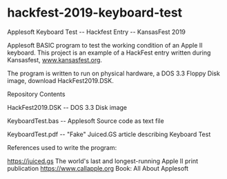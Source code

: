# hackfest-2019-keyboard-test
Applesoft Keyboard Test -- Hackfest Entry -- KansasFest 2019

Applesoft BASIC program to test the working condition of an Apple II keyboard.
This project is an example of a HackFest entry written during Kansasfest, www.kansasfest.org.

The program is written to run on physical hardware, a DOS 3.3 Floppy Disk image, download HackFest2019.DSK.

Repository Contents

HackFest2019.DSK  -- DOS 3.3 Disk image

KeyboardTest.bas  -- Applesoft Source code as text file

KeyboardTest.pdf  -- "Fake" Juiced.GS article describing Keyboard Test

References used to write the program:

https://juiced.gs The world's last and longest-running Apple II print publication
https://www.callapple.org Book: All About Applesoft




